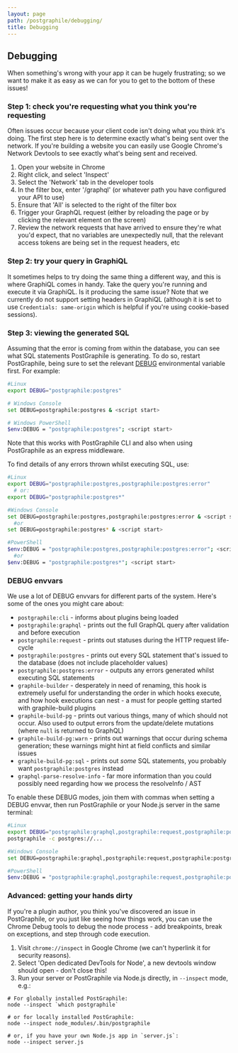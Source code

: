 ```yaml
---
layout: page
path: /postgraphile/debugging/
title: Debugging
---
```


## Debugging

When something's wrong with your app it can be hugely frustrating; so we want to make
it as easy as we can for you to get to the bottom of these issues!


### Step 1: check you're requesting what you think you're requesting

Often issues occur because your client code isn't doing what you think it's
doing. The first step here is to determine exactly what's being sent over the
network. If you're building a website you can easily use Google Chrome's
Network Devtools to see exactly what's being sent and received.

1. Open your website in Chrome
2. Right click, and select 'Inspect'
3. Select the 'Network' tab in the developer tools
4. In the filter box, enter '/graphql' (or whatever path you have configured your API to use)
5. Ensure that 'All' is selected to the right of the filter box
6. Trigger your GraphQL request (either by reloading the page or by clicking the relevant element on the screen)
7. Review the network requests that have arrived to ensure they're what you'd expect, that no variables are unexpectedly null, that the relevant access tokens are being set in the request headers, etc

### Step 2: try your query in GraphiQL

It sometimes helps to try doing the same thing a different way, and this is
where GraphiQL comes in handy. Take the query you're running and execute it via
GraphiQL. Is it producing the same issue? Note that we currently do not support
setting headers in GraphiQL (although it is set to use `Credentials:
same-origin` which is helpful if you're using cookie-based sessions).

### Step 3: viewing the generated SQL

Assuming that the error is coming from within the database, you can see what
SQL statements PostGraphile is generating. To do so, restart PostGraphile,
being sure to set the relevant [DEBUG](https://github.com/visionmedia/debug)
environmental variable first. For example:

```bash
#Linux
export DEBUG="postgraphile:postgres"

# Windows Console
set DEBUG=postgraphile:postgres & <script start>

# Windows PowerShell
$env:DEBUG = "postgraphile:postgres"; <script start>
```

Note that this works with PostGraphile CLI and also when using PostGraphile as an express middleware.

To find details of any errors thrown whilst executing SQL, use:

```bash
#Linux
export DEBUG="postgraphile:postgres,postgraphile:postgres:error"
  # or:
export DEBUG="postgraphile:postgres*"

#Windows Console
set DEBUG=postgraphile:postgres,postgraphile:postgres:error & <script start>
  #or
set DEBUG=postgraphile:postgres* & <script start>

#PowerShell
$env:DEBUG = "postgraphile:postgres,postgraphile:postgres:error"; <script start>
  #or
$env:DEBUG = "postgraphile:postgres*"; <script start>
```

### DEBUG envvars

We use a lot of DEBUG envvars for different parts of the system. Here's some of the ones you might care about:

- `postgraphile:cli` - informs about plugins being loaded
- `postgraphile:graphql` - prints out the full GraphQL query after validation and before execution
- `postgraphile:request` - prints out statuses during the HTTP request life-cycle
- `postgraphile:postgres` - prints out every SQL statement that's issued to the database (does not include placeholder values)
- `postgraphile:postgres:error` - outputs any errors generated whilst executing SQL statements
- `graphile-builder` - desperately in need of renaming, this hook is extremely useful for understanding the order in which hooks execute, and how hook executions can nest - a must for people getting started with graphile-build plugins
- `graphile-build-pg` - prints out various things, many of which should not occur. Also used to output errors from the update/delete mutations (where `null` is returned to GraphQL)
- `graphile-build-pg:warn` - prints out warnings that occur during schema generation; these warnings might hint at field conflicts and similar issues
- `graphile-build-pg:sql` - prints out _some_ SQL statements, you probably want `postgraphile:postgres` instead
- `graphql-parse-resolve-info` - far more information than you could possibly need regarding how we process the resolveInfo / AST

To enable these DEBUG modes, join them with commas when setting a DEBUG envvar, then run PostGraphile or your Node.js server in the same terminal:

```bash
#Linux
export DEBUG="postgraphile:graphql,postgraphile:request,postgraphile:postgres*"
postgraphile -c postgres://...

#Windows Console
set DEBUG=postgraphile:graphql,postgraphile:request,postgraphile:postgres* & postgraphile -c postgres://...

#PowerShell
$env:DEBUG = "postgraphile:graphql,postgraphile:request,postgraphile:postgres*"; postgraphile -c postgres://...
```

### Advanced: getting your hands dirty

If you're a plugin author, you think you've discovered an issue in
PostGraphile, or you just like seeing how things work, you can use the Chrome
Debug tools to debug the node process - add breakpoints, break on exceptions,
and step through code execution.

1. Visit `chrome://inspect` in Google Chrome (we can't hyperlink it for security reasons).
2. Select 'Open dedicated DevTools for Node', a new devtools window should open - don't close this!
3. Run your server or PostGraphile via Node.js directly, in `--inspect` mode, e.g.:

```
# For globally installed PostGraphile:
node --inspect `which postgraphile`

# or for locally installed PostGraphile:
node --inspect node_modules/.bin/postgraphile

# or, if you have your own Node.js app in `server.js`:
node --inspect server.js
```
